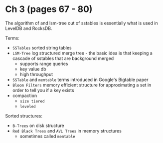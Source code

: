 # Ch 3 (pages 67 - 80)

The algorithm of and lsm-tree out of sstables is essentially what is used in LevelDB and RocksDB.

Terms:
- `SSTables` sorted string tables
- `LSM-Tree` log structured merge tree - the basic idea is that keeping a cascade of sstables that are background merged
  - supports range queries
  - key value db
  - high throughput
- `SSTable` and `memtable` terms introduced in Google's Bigtable paper
- `Bloom Filters` memory efficient structure for approximating a set in order to tell you if a key exists
- compaction
  - `size tiered` 
  - `leveled`

Sorted structures:
- `B-Trees` on disk structure
- `Red Black Trees` and `AVL Trees` in memory structures
  - sometimes called `memtable`